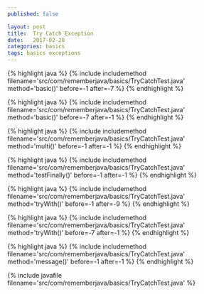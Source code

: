 ```yaml
---
published: false

layout: post
title:  Try Catch Exception
date:   2017-02-28
categories: basics
tags: basics exceptions
---
```




{% highlight java %}
{% include includemethod filename='src/com/rememberjava/basics/TryCatchTest.java' method='basic()' before=-1 after=-7 %}
{% endhighlight %}

{% highlight java %}
{% include includemethod filename='src/com/rememberjava/basics/TryCatchTest.java' method='basic()' before=-7 after=-1 %}
{% endhighlight %}

{% highlight java %}
{% include includemethod filename='src/com/rememberjava/basics/TryCatchTest.java' method='multi()' before=-1 after=-1 %}
{% endhighlight %}

{% highlight java %}
{% include includemethod filename='src/com/rememberjava/basics/TryCatchTest.java' method='testFinally()' before=-1 after=-1 %}
{% endhighlight %}

{% highlight java %}
{% include includemethod filename='src/com/rememberjava/basics/TryCatchTest.java' method='tryWith()' before=-1 after=-9 %}
{% endhighlight %}

{% highlight java %}
{% include includemethod filename='src/com/rememberjava/basics/TryCatchTest.java' method='tryWith()' before=-7 after=-1 %}
{% endhighlight %}

{% highlight java %}
{% include includemethod filename='src/com/rememberjava/basics/TryCatchTest.java' method='message()' before=-1 after=-1 %}
{% endhighlight %}



{% include javafile filename='src/com/rememberjava/basics/TryCatchTest.java' %}

